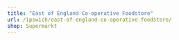 ```yaml
---
title: "East of England Co-operative Foodstore"
url: /ipswich/east-of-england-co-operative-foodstore/
shop: Supermarkt
---
```

